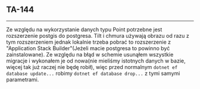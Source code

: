 ## TA-144

---

Ze względu na wykorzystanie danych typu Point potrzebne jest rozszerzenie postgis do postgresa. Tilt i chmura używają obrazu od razu z tym rozszerzeniem jednak lokalnie trzeba pobrać to rozszerzenie z "Application Stack Builder"(Jeżeli macie postgresa to powinno być zainstalowane). Ze względu na błąd w schemie usunąłem wszystkie migracje i wykonałem je od nowa(nie mieliśmy istotnych danych w bazie, więcej tak już raczej nie będę robił), więc przed normalnym <code>dotnet ef database update...</code> robimy <code>dotnet ef database drop...</code> z tymi samymi parametrami.
